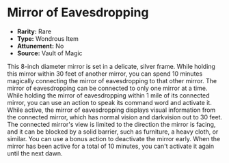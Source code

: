 # Mirror of Eavesdropping

- **Rarity:** Rare
- **Type:** Wondrous Item
- **Attunement:** No
- **Source:** Vault of Magic

This 8-inch diameter mirror is set in a delicate, silver frame. While holding this mirror within 30 feet of another mirror, you can spend 10 minutes magically connecting the mirror of eavesdropping to that other mirror. The mirror of eavesdropping can be connected to only one mirror at a time. While holding the mirror of eavesdropping within 1 mile of its connected mirror, you can use an action to speak its command word and activate it. While active, the mirror of eavesdropping displays visual information from the connected mirror, which has normal vision and darkvision out to 30 feet. The connected mirror's view is limited to the direction the mirror is facing, and it can be blocked by a solid barrier, such as furniture, a heavy cloth, or similar. You can use a bonus action to deactivate the mirror early. When the mirror has been active for a total of 10 minutes, you can't activate it again until the next dawn.
